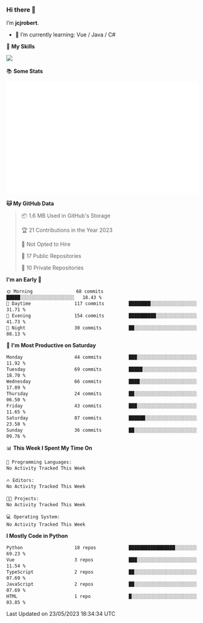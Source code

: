 ### Hi there 👋

I’m **jcjrobert**.

- 🌱 I’m currently learning: Vue / Java / C#

🌟 **My Skills**

![](https://img.shields.io/badge/-Python-3e74a2?style=flat-square&logo=Python&logoColor=fff)

📚 **Some Stats**

![](https://github.com/jcjrobert/github-stats/blob/master/generated/overview.svg)

<!--START_SECTION:waka-->
**🐱 My GitHub Data** 

> 📦 1.6 MB Used in GitHub's Storage 
 > 
> 🏆 21 Contributions in the Year 2023
 > 
> 🚫 Not Opted to Hire
 > 
> 📜 17 Public Repositories 
 > 
> 🔑 10 Private Repositories 
 > 
**I'm an Early 🐤** 

```text
🌞 Morning                68 commits          █████░░░░░░░░░░░░░░░░░░░░   18.43 % 
🌆 Daytime                117 commits         ████████░░░░░░░░░░░░░░░░░   31.71 % 
🌃 Evening                154 commits         ██████████░░░░░░░░░░░░░░░   41.73 % 
🌙 Night                  30 commits          ██░░░░░░░░░░░░░░░░░░░░░░░   08.13 % 
```
📅 **I'm Most Productive on Saturday** 

```text
Monday                   44 commits          ███░░░░░░░░░░░░░░░░░░░░░░   11.92 % 
Tuesday                  69 commits          █████░░░░░░░░░░░░░░░░░░░░   18.70 % 
Wednesday                66 commits          ████░░░░░░░░░░░░░░░░░░░░░   17.89 % 
Thursday                 24 commits          ██░░░░░░░░░░░░░░░░░░░░░░░   06.50 % 
Friday                   43 commits          ███░░░░░░░░░░░░░░░░░░░░░░   11.65 % 
Saturday                 87 commits          ██████░░░░░░░░░░░░░░░░░░░   23.58 % 
Sunday                   36 commits          ██░░░░░░░░░░░░░░░░░░░░░░░   09.76 % 
```


📊 **This Week I Spent My Time On** 

```text
💬 Programming Languages: 
No Activity Tracked This Week

🔥 Editors: 
No Activity Tracked This Week

🐱‍💻 Projects: 
No Activity Tracked This Week

💻 Operating System: 
No Activity Tracked This Week
```

**I Mostly Code in Python** 

```text
Python                   18 repos            █████████████████░░░░░░░░   69.23 % 
Vue                      3 repos             ███░░░░░░░░░░░░░░░░░░░░░░   11.54 % 
TypeScript               2 repos             ██░░░░░░░░░░░░░░░░░░░░░░░   07.69 % 
JavaScript               2 repos             ██░░░░░░░░░░░░░░░░░░░░░░░   07.69 % 
HTML                     1 repo              █░░░░░░░░░░░░░░░░░░░░░░░░   03.85 % 
```




 Last Updated on 23/05/2023 18:34:34 UTC
<!--END_SECTION:waka-->
